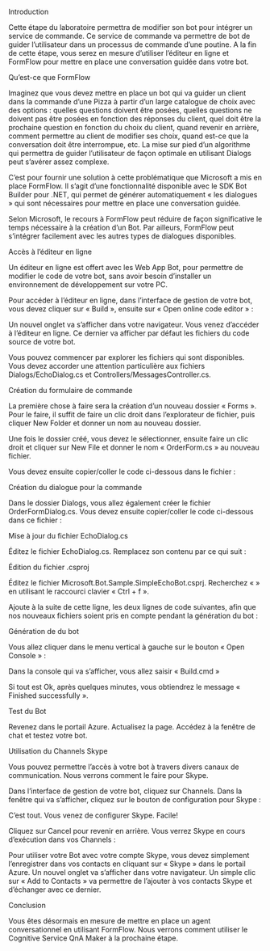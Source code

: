 Introduction

Cette étape du laboratoire permettra de modifier son bot pour intégrer un service de commande. Ce service de commande va permettre de bot de guider l’utilisateur dans un processus de commande d’une poutine. A la fin de cette étape, vous serez en mesure d’utiliser l’éditeur en ligne et FormFlow pour mettre en place une conversation guidée dans votre bot.

Qu’est-ce que FormFlow 

Imaginez que vous devez mettre en place un bot qui va guider un client dans la commande d’une Pizza à partir d’un large catalogue de choix avec des options : quelles questions doivent être posées, quelles questions ne doivent pas être posées en fonction des réponses du client, quel doit être la prochaine question en fonction du choix du client, quand revenir en arrière, comment permettre au client de modifier ses choix, quand est-ce que la conversation doit être interrompue, etc. La mise sur pied d’un algorithme qui permettra de guider l’utilisateur de façon optimale en utilisant Dialogs peut s’avérer assez complexe.

C’est pour fournir une solution à cette problématique que Microsoft a mis en place FormFlow. Il s’agit d’une fonctionnalité disponible avec le SDK Bot Builder pour .NET, qui permet de générer automatiquement « les dialogues » qui sont nécessaires pour mettre en place une conversation guidée.

Selon Microsoft, le recours à FormFlow peut réduire de façon significative le temps nécessaire à la création d’un Bot. Par ailleurs, FormFlow peut s’intégrer facilement avec les autres types de dialogues disponibles.

Accès à l’éditeur en ligne

Un éditeur en ligne est offert avec les Web App Bot, pour permettre de modifier le code de votre bot, sans avoir besoin d’installer un environnement de développement sur votre PC.

Pour accéder à l’éditeur en ligne, dans l’interface de gestion de votre bot, vous devez cliquer sur « Build », ensuite sur « Open online code editor » :

  

Un nouvel onglet va s’afficher dans votre navigateur. Vous venez d’accéder à l’éditeur en ligne. Ce dernier va afficher par défaut les fichiers du code source de votre bot.

 

Vous pouvez commencer par explorer les fichiers qui sont disponibles. Vous devez accorder une attention particulière aux fichiers Dialogs/EchoDialog.cs et Controllers/MessagesController.cs.



Création du formulaire de commande

La première chose à faire sera la création d’un nouveau dossier « Forms ». Pour le faire, il suffit de faire un clic droit dans l’explorateur de fichier, puis cliquer New Folder et donner un nom au nouveau dossier.

Une fois le dossier créé, vous devez le sélectionner, ensuite faire un clic droit et cliquer sur New File et donner le nom « OrderForm.cs » au nouveau fichier.

Vous devez ensuite copier/coller le code ci-dessous dans le fichier :

Création du dialogue pour la commande

Dans le dossier Dialogs, vous allez également créer le fichier OrderFormDialog.cs. Vous devez ensuite copier/coller le code ci-dessous dans ce fichier :


Mise à jour du fichier EchoDialog.cs

Éditez le fichier EchoDialog.cs. Remplacez son contenu par ce qui suit :


Édition du fichier .csproj

Éditez le fichier Microsoft.Bot.Sample.SimpleEchoBot.csprj. Recherchez « <Compile Include="Dialogs\EchoDialog.cs" /> » en utilisant le raccourci clavier « Ctrl + f ».

Ajoute à la suite de cette ligne, les deux lignes de code suivantes, afin que nos nouveaux fichiers soient pris en compte pendant la génération du bot :


Génération de du bot

Vous allez cliquer dans le menu vertical à gauche sur le bouton « Open Console » :

 

Dans la console qui va s’afficher, vous allez saisir « Build.cmd » 

 
Si tout est Ok, après quelques minutes, vous obtiendrez le message « Finished successfully ».

Test du Bot

Revenez dans le portail Azure.
 Actualisez la page.
Accédez à la fenêtre de chat et testez votre bot.


 


Utilisation du Channels Skype

Vous pouvez permettre l’accès à votre bot à travers divers canaux de communication. Nous verrons comment le faire pour Skype.

Dans l’interface de gestion de votre bot, cliquez sur Channels.  Dans la fenêtre qui va s’afficher, cliquez sur le bouton de configuration pour Skype :

 

C’est tout. Vous venez de configurer Skype. Facile!

Cliquez sur Cancel pour revenir en arrière. Vous verrez Skype en cours d’exécution dans vos Channels :

Pour utiliser votre Bot avec votre compte Skype, vous devez simplement l’enregistrer dans vos contacts en cliquant sur « Skype » dans le portail Azure.  Un nouvel onglet va s’afficher dans votre navigateur. Un simple clic sur « Add to Contacts » va permettre de l’ajouter à vos contacts Skype et d’échanger avec ce dernier.



Conclusion

Vous êtes désormais en mesure de mettre en place un agent conversationnel en utilisant FormFlow. Nous verrons comment utiliser le Cognitive Service QnA Maker à la prochaine étape.

